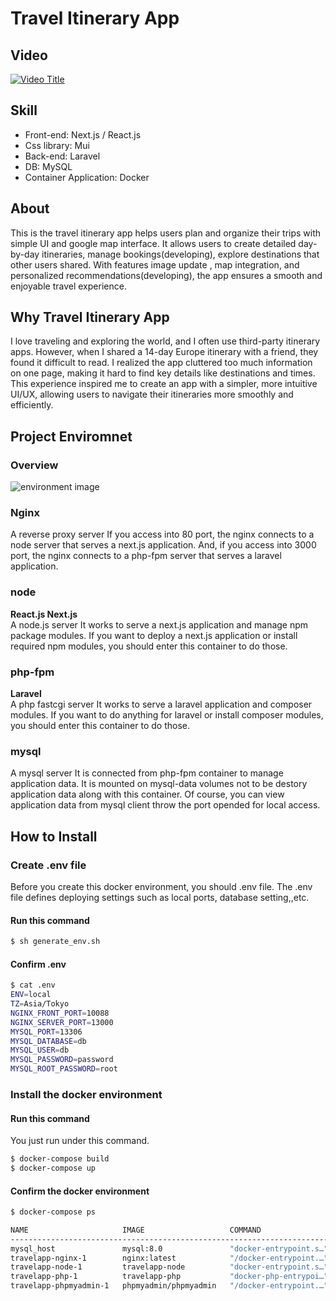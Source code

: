 # Travel Itinerary App

## Video
[![Video Title](https://img.youtube.com/vi/gXgfhjLOjI0/maxresdefault.jpg)](https://www.youtube.com/watch?v=gXgfhjLOjI0)

## Skill
- Front-end: Next.js / React.js
- Css library: Mui
- Back-end: Laravel
- DB: MySQL
- Container Application: Docker

## About
This is the travel itinerary app helps users plan and organize their trips with simple UI and google map interface. It allows users to create detailed day-by-day itineraries, manage bookings(developing), explore destinations that other users shared. With features image update , map integration, and personalized recommendations(developing), the app ensures a smooth and enjoyable travel experience.

## Why Travel Itinerary App
I love traveling and exploring the world, and I often use third-party itinerary apps. However, when I shared a 14-day Europe itinerary with a friend, they found it difficult to read. I realized the app cluttered too much information on one page, making it hard to find key details like destinations and times. This experience inspired me to create an app with a simpler, more intuitive UI/UX, allowing users to navigate their itineraries more smoothly and efficiently.


## Project Enviromnet
### Overview
![environment image](https://user-images.githubusercontent.com/27280734/110324057-d1301a00-8058-11eb-81aa-97d3b0f775c2.png)
### Nginx
A reverse proxy server
If you access into 80 port, the nginx connects to a node server that serves a next.js application.
And, if you access into 3000 port, the nginx connects to a php-fpm server that serves a laravel application.
### node
**React.js Next.js**  
A node.js server
It works to serve a next.js application and manage npm package modules.
If you want to deploy a next.js application or install required npm modules, you should enter this container to do those.
### php-fpm
**Laravel**  
A php fastcgi server
It works to serve a laravel application and composer modules.
If you want to do anything for laravel or install composer modules, you should enter this container to do those.
### mysql
A mysql server
It is connected from php-fpm container to manage application data.
It is mounted on mysql-data volumes not to be destory application data along with this container.
Of course, you can view application data from mysql client throw the port opended for local access.
## How to Install
### Create .env file
Before you create this docker environment, you should .env file.
The .env file defines deploying settings such as local ports, database setting,,etc.
#### Run this command
```bash
$ sh generate_env.sh
```
#### Confirm .env
```bash
$ cat .env
ENV=local
TZ=Asia/Tokyo
NGINX_FRONT_PORT=10088
NGINX_SERVER_PORT=13000
MYSQL_PORT=13306
MYSQL_DATABASE=db
MYSQL_USER=db
MYSQL_PASSWORD=password
MYSQL_ROOT_PASSWORD=root
```
### Install the docker environment
#### Run this command
You just run under this command.
```bash
$ docker-compose build
$ docker-compose up
```
#### Confirm the docker environment
```bash
$ docker-compose ps

NAME                     IMAGE                   COMMAND                  SERVICE      CREATED        STATUS         PORTS
------------------------------------------------------------------------------------------------------------------------------------
mysql_host               mysql:8.0               "docker-entrypoint.s…"   mysql        2 months ago   Up 2 minutes   33060/tcp, 0.0.0.0:13306->3306/tcp
travelapp-nginx-1        nginx:latest            "/docker-entrypoint.…"   nginx        2 months ago   Up 2 minutes   0.0.0.0:10088->80/tcp, 0.0.0.0:13000->3000/tcp
travelapp-node-1         travelapp-node          "docker-entrypoint.s…"   node         2 months ago   Up 2 minutes   0.0.0.0:33000->3000/tcp
travelapp-php-1          travelapp-php           "docker-php-entrypoi…"   php          2 months ago   Up 2 minutes   9000/tcp
travelapp-phpmyadmin-1   phpmyadmin/phpmyadmin   "/docker-entrypoint.…"   phpmyadmin   2 months ago   Up 2 minutes   0.0.0.0:18080->80/tcp
```

